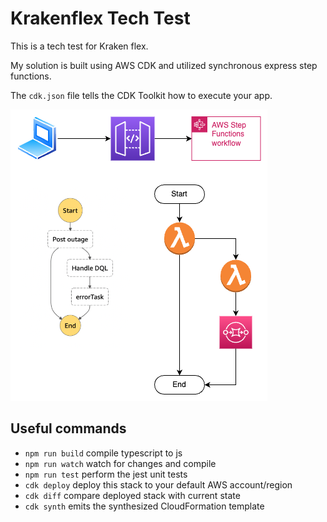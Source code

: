 # Krakenflex Tech Test

This is a tech test for Kraken flex.

My solution is built using AWS CDK and utilized synchronous express step functions.

The `cdk.json` file tells the CDK Toolkit how to execute your app.

<img src='./architecture.png' alt='architecture diagram'>

## Useful commands

-   `npm run build` compile typescript to js
-   `npm run watch` watch for changes and compile
-   `npm run test` perform the jest unit tests
-   `cdk deploy` deploy this stack to your default AWS account/region
-   `cdk diff` compare deployed stack with current state
-   `cdk synth` emits the synthesized CloudFormation template
